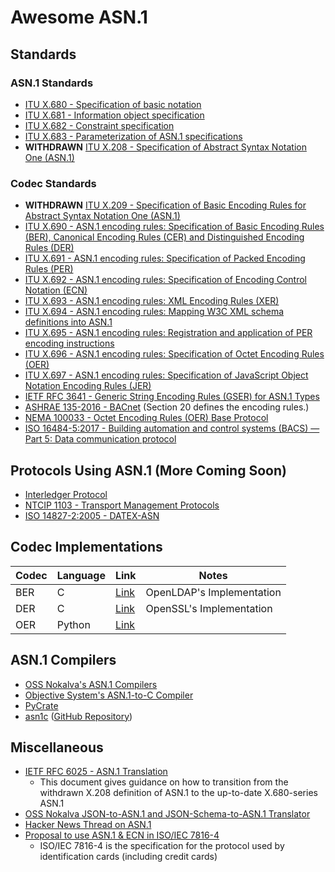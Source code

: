 # Awesome ASN.1

## Standards

### ASN.1 Standards

- [ITU X.680 - Specification of basic notation](https://www.itu.int/rec/T-REC-X.680/en)
- [ITU X.681 - Information object specification](https://www.itu.int/rec/T-REC-X.681/en)
- [ITU X.682 - Constraint specification](https://www.itu.int/rec/T-REC-X.682/en)
- [ITU X.683 - Parameterization of ASN.1 specifications](https://www.itu.int/rec/T-REC-X.683/en)
- **WITHDRAWN** [ITU X.208 - Specification of Abstract Syntax Notation One (ASN.1)](https://www.itu.int/rec/T-REC-X.208/en)

### Codec Standards

- **WITHDRAWN** [ITU X.209 - Specification of Basic Encoding Rules for Abstract Syntax Notation One (ASN.1)](https://www.itu.int/rec/T-REC-X.209-198811-W/en)
- [ITU X.690 - ASN.1 encoding rules: Specification of Basic Encoding Rules (BER), Canonical Encoding Rules (CER) and Distinguished Encoding Rules (DER)](https://www.itu.int/rec/T-REC-X.690/en)
- [ITU X.691 - ASN.1 encoding rules: Specification of Packed Encoding Rules (PER)](https://www.itu.int/rec/T-REC-X.691/en)
- [ITU X.692 - ASN.1 encoding rules: Specification of Encoding Control Notation (ECN)](https://www.itu.int/rec/T-REC-X.692/en)
- [ITU X.693 - ASN.1 encoding rules: XML Encoding Rules (XER)](https://www.itu.int/rec/T-REC-X.693/en)
- [ITU X.694 - ASN.1 encoding rules: Mapping W3C XML schema definitions into ASN.1](https://www.itu.int/rec/T-REC-X.694/en)
- [ITU X.695 - ASN.1 encoding rules: Registration and application of PER encoding instructions](https://www.itu.int/rec/T-REC-X.695/en)
- [ITU X.696 - ASN.1 encoding rules: Specification of Octet Encoding Rules (OER)](https://www.itu.int/rec/T-REC-X.696/en)
- [ITU X.697 - ASN.1 encoding rules: Specification of JavaScript Object Notation Encoding Rules (JER)](https://www.itu.int/rec/T-REC-X.697/en)
- [IETF RFC 3641 - Generic String Encoding Rules (GSER) for ASN.1 Types](https://tools.ietf.org/html/rfc3641)
- [ASHRAE 135-2016 - BACnet](https://www.techstreet.com/standards/ashrae-135-2016?product_id=1918140) (Section 20 defines the encoding rules.)
- [NEMA 100033 - Octet Encoding Rules (OER) Base Protocol](https://www.nema.org/Standards/Pages/Octet-Encoding-Rules-Base-Protocol.aspx)
- [ISO 16484-5:2017 - Building automation and control systems (BACS) — Part 5: Data communication protocol](https://www.iso.org/standard/71935.html)

## Protocols Using ASN.1 (More Coming Soon)

- [Interledger Protocol](https://interledger.org/rfcs/asn1/index.html)
- [NTCIP 1103 - Transport Management Protocols](https://www.ntcip.org/wp-content/uploads/2018/11/NTCIP1103v0352b.pdf)
- [ISO 14827-2:2005 - DATEX-ASN](https://www.iso.org/standard/41362.html)

## Codec Implementations

| Codec | Language | Link | Notes |
|-------|----------|------|-------|
| BER   | C        | [Link](https://github.com/openldap/openldap/tree/master/libraries/liblber) | OpenLDAP's Implementation |
| DER   | C        | [Link](https://github.com/openssl/openssl/tree/master/crypto/asn1) | OpenSSL's Implementation |
| OER   | Python   | [Link](https://github.com/eerimoq/asn1tools/blob/master/asn1tools/codecs/oer.py) | |

## ASN.1 Compilers

- [OSS Nokalva's ASN.1 Compilers](https://www.oss.com/asn1/products/asn1-products.html)
- [Objective System's ASN.1-to-C Compiler](https://www.obj-sys.com/products/asn1c/index.php)
- [PyCrate](https://github.com/P1sec/pycrate)
- [asn1c](http://lionet.info/asn1c/compiler.html) ([GitHub Repository](https://github.com/vlm/asn1c))

## Miscellaneous

- [IETF RFC 6025 - ASN.1 Translation](https://tools.ietf.org/html/rfc6025)
  - This document gives guidance on how to transition from the withdrawn X.208 definition of ASN.1 to the up-to-date X.680-series ASN.1
- [OSS Nokalva JSON-to-ASN.1 and JSON-Schema-to-ASN.1 Translator](https://asn1.io/json2asn/default.aspx)
- [Hacker News Thread on ASN.1](https://news.ycombinator.com/item?id=8871604)
- [Proposal to use ASN.1 & ECN in ISO/IEC 7816-4](https://www.itu.int/en/ITU-T/asn1/Documents/ASN1+ECN-in-7816-4.pdf)
  - ISO/IEC 7816-4 is the specification for the protocol used by identification cards (including credit cards) 
